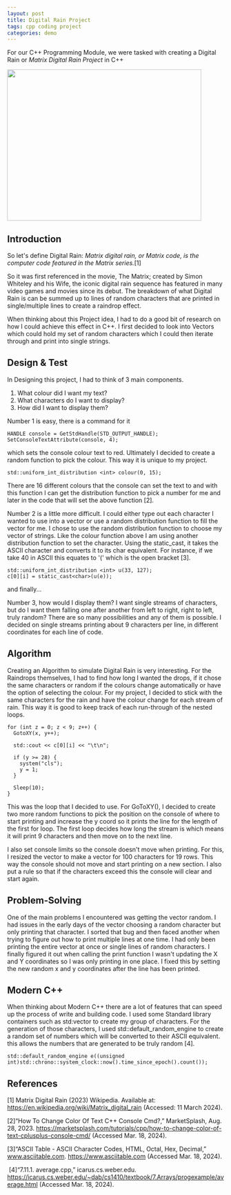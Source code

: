 ```yaml
---
layout: post
title: Digital Rain Project
tags: cpp coding project
categories: demo
---
```


For our C++ Programming Module, we were tasked with creating a Digital Rain or _Matrix Digital Rain Project_ in C++

<img src="https://raw.githubusercontent.com/sarahMATU/DigiRainProject/main/docs/assets/images/matrix-rain.gif" width="450" height="350">

## Introduction
So let's define Digital Rain: _Matrix digital rain, or Matrix code, is the computer code featured in the Matrix series._[1] 

So it was first referenced in the movie, The Matrix; created by Simon Whiteley and his Wife, the iconic digital rain sequence has featured in many video games and movies since its debut. The breakdown of what Digital Rain is can be summed up to lines of random characters that are printed in single/multiple lines to create a raindrop effect.

When thinking about this Project idea, I had to do a good bit of research on how I could achieve this effect in C++. I first decided to look into Vectors which could hold my set of random characters which I could then iterate through and print into single strings.

## Design & Test
In Designing this project, I had to think of 3 main components. 
1. What colour did I want my text?
2. What characters do I want to display?
3. How did I want to display them?

Number 1 is easy, there is a command for it 
```
HANDLE console = GetStdHandle(STD_OUTPUT_HANDLE);
SetConsoleTextAttribute(console, 4);
```
which sets the console colour text to red. Ultimately I decided to create a random function to pick the colour. This way it is unique to my project.
```
std::uniform_int_distribution <int> colour(0, 15);
```
There are 16 different colours that the console can set the text to and with this function I can get the distribution function to pick a number for me and later in the code that will set the above function [2].

Number 2 is a little more difficult. I could either type out each character I wanted to use into a vector or use a random distribution function to fill the vector for me. I chose to use the random distribution function to choose my vector of strings. Like the colour function above I am using another distribution function to set the character. Using the static_cast, it takes the ASCII character and converts it to its char equivalent. For instance, if we take 40 in ASCII this equates to '(' which is the open bracket [3].
```
std::uniform_int_distribution <int> u(33, 127);
c[0][i] = static_cast<char>(u(e));
```

and finally...

Number 3, how would I display them? I want single streams of characters, but do I want them falling one after another from left to right, right to left, truly random? There are so many possibilities and any of them is possible. I decided on single streams printing about 9 characters per line, in different coordinates for each line of code.

## Algorithm
Creating an Algorithm to simulate Digital Rain is very interesting. For the Raindrops themselves, I had to find how long I wanted the drops, if it chose the same characters or random if the colours change automatically or have the option of selecting the colour. For my project, I decided to stick with the same characters for the rain and have the colour change for each stream of rain. This way it is good to keep track of each run-through of the nested loops.
```
for (int z = 0; z < 9; z++) {
  GotoXY(x, y++);

  std::cout << c[0][i] << "\t\n";

  if (y >= 28) {
    system("cls");
    y = 1;
  }

  Sleep(10);
}
```
This was the loop that I decided to use. For GoToXY(), I decided to create two more random functions to pick the position on the console of where to start printing and increase the y coord so it prints the line for the length of the first for loop. The first loop decides how long the stream is which means it will print 9 characters and then move on to the next line.

I also set console limits so the console doesn't move when printing. For this, I resized the vector to make a vector for 100 characters for 19 rows. This way the console should not move and start printing on a new section. I also put a rule so that if the characters exceed this the console will clear and start again.

## Problem-Solving
One of the main problems I encountered was getting the vector random. I had issues in the early days of the vector choosing a random character but only printing that character. I sorted that bug and then faced another when trying to figure out how to print multiple lines at one time. I had only been printing the entire vector at once or single lines of random characters. I finally figured it out when calling the print function I wasn't updating the X and Y coordinates so I was only printing in one place. I fixed this by setting the new random x and y coordinates after the line has been printed.

## Modern C++
When thinking about Modern C++ there are a lot of features that can speed up the process of write and building code. I used some Standard library containers such as std:vector to create my group of characters. For the generation of those characters, I used std::default_random_engine to create a random set of numbers which will be converted to their ASCII equivalent. this allows the numbers that are generated to be truly random [4].
```
std::default_random_engine e((unsigned int)std::chrono::system_clock::now().time_since_epoch().count());
```

## References
[1] Matrix Digital Rain (2023) Wikipedia. Available at: https://en.wikipedia.org/wiki/Matrix_digital_rain (Accessed: 11 March 2024).

[2]“How To Change Color Of Text C++ Console Cmd?,” MarketSplash, Aug. 28, 2023. https://marketsplash.com/tutorials/cpp/how-to-change-color-of-text-cplusplus-console-cmd/ (Accessed Mar. 18, 2024).

[3]“ASCII Table - ASCII Character Codes, HTML, Octal, Hex, Decimal,” www.asciitable.com. https://www.asciitable.com (Accessed Mar. 18, 2024).

‌
[4]“7.11.1. average.cpp,” icarus.cs.weber.edu. https://icarus.cs.weber.edu/~dab/cs1410/textbook/7.Arrays/progexample/average.html (Accessed Mar. 18, 2024).
‌
‌

